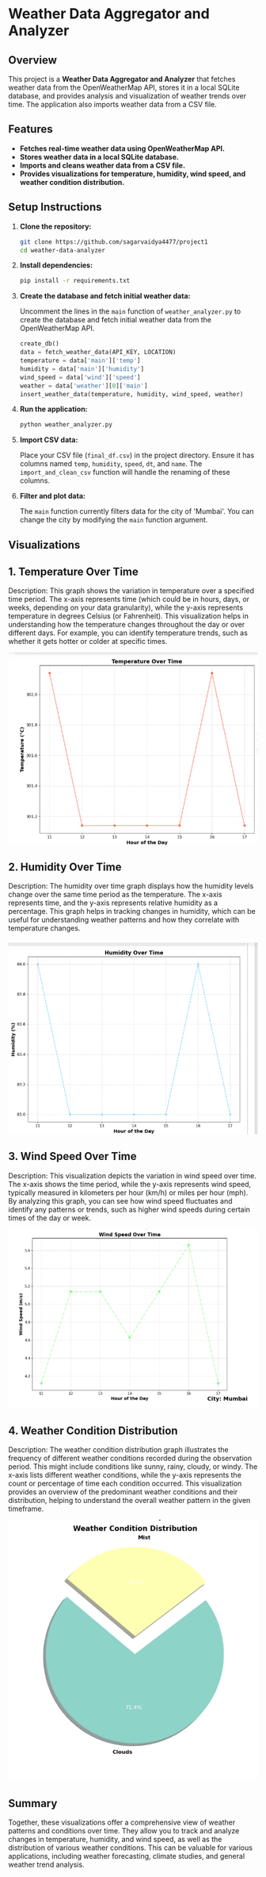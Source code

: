 # **Weather Data Aggregator and Analyzer**

## **Overview**

This project is a **Weather Data Aggregator and Analyzer** that fetches weather data from the OpenWeatherMap API, stores it in a local SQLite database, and provides analysis and visualization of weather trends over time. The application also imports weather data from a CSV file.

## **Features**

- **Fetches real-time weather data using OpenWeatherMap API.**
- **Stores weather data in a local SQLite database.**
- **Imports and cleans weather data from a CSV file.**
- **Provides visualizations for temperature, humidity, wind speed, and weather condition distribution.**

## **Setup Instructions**

1. **Clone the repository:**

    ```bash
    git clone https://github.com/sagarvaidya4477/project1
    cd weather-data-analyzer
    ```

2. **Install dependencies:**

    ```bash
    pip install -r requirements.txt
    ```

3. **Create the database and fetch initial weather data:**

    Uncomment the lines in the `main` function of `weather_analyzer.py` to create the database and fetch initial weather data from the OpenWeatherMap API.

    ```python
    create_db()
    data = fetch_weather_data(API_KEY, LOCATION)
    temperature = data['main']['temp']
    humidity = data['main']['humidity']
    wind_speed = data['wind']['speed']
    weather = data['weather'][0]['main']
    insert_weather_data(temperature, humidity, wind_speed, weather)
    ```

4. **Run the application:**

    ```bash
    python weather_analyzer.py
    ```

5. **Import CSV data:**

    Place your CSV file (`final_df.csv`) in the project directory. Ensure it has columns named `temp`, `humidity`, `speed`, `dt`, and `name`. The `import_and_clean_csv` function will handle the renaming of these columns.

6. **Filter and plot data:**

    The `main` function currently filters data for the city of 'Mumbai'. You can change the city by modifying the `main` function argument.

## Visualizations
## 1. Temperature Over Time
Description:
This graph shows the variation in temperature over a specified time period. The x-axis represents time (which could be in hours, days, or weeks, depending on your data granularity), while the y-axis represents temperature in degrees Celsius (or Fahrenheit). This visualization helps in understanding how the temperature changes throughout the day or over different days. For example, you can identify temperature trends, such as whether it gets hotter or colder at specific times.

![Temperature Over Time](output/temp.png)

## 2. Humidity Over Time
Description:
The humidity over time graph displays how the humidity levels change over the same time period as the temperature. The x-axis represents time, and the y-axis represents relative humidity as a percentage. This graph helps in tracking changes in humidity, which can be useful for understanding weather patterns and how they correlate with temperature changes.

![Humidity Over Time](output/humidity.png)

## 3. Wind Speed Over Time
Description:
This visualization depicts the variation in wind speed over time. The x-axis shows the time period, while the y-axis represents wind speed, typically measured in kilometers per hour (km/h) or miles per hour (mph). By analyzing this graph, you can see how wind speed fluctuates and identify any patterns or trends, such as higher wind speeds during certain times of the day or week.

![Wind Speed Over Time](output/windspeed.png)

## 4. Weather Condition Distribution
Description:
The weather condition distribution graph illustrates the frequency of different weather conditions recorded during the observation period. This might include conditions like sunny, rainy, cloudy, or windy. The x-axis lists different weather conditions, while the y-axis represents the count or percentage of time each condition occurred. This visualization provides an overview of the predominant weather conditions and their distribution, helping to understand the overall weather pattern in the given timeframe.

![Weather Condition Distribution](output/weather.png)

## Summary
Together, these visualizations offer a comprehensive view of weather patterns and conditions over time. They allow you to track and analyze changes in temperature, humidity, and wind speed, as well as the distribution of various weather conditions. This can be valuable for various applications, including weather forecasting, climate studies, and general weather trend analysis.
